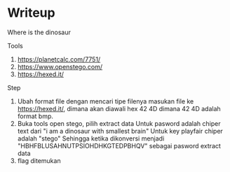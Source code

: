 # Writeup <Judul Soal>

Where is the dinosaur

Tools
1. https://planetcalc.com/7751/
2. https://www.openstego.com/
3. https://hexed.it/

Step
1.  Ubah format file dengan mencari tipe filenya
    masukan file ke https://hexed.it/, dimana akan diawali hex 42 4D dimana 42 4D adalah format bmp.
2.  Buka tools open stego, pilih extract data
    Untuk pasword adalah chiper text dari "i am a dinosaur with smallest brain"
    Untuk key playfair chiper adalah "stego"
    Sehingga ketika dikonversi menjadi "HBHFBLUSAHNUTPSIOHDHKGTEDPBHQV" sebagai pasword extract data
3. flag ditemukan
